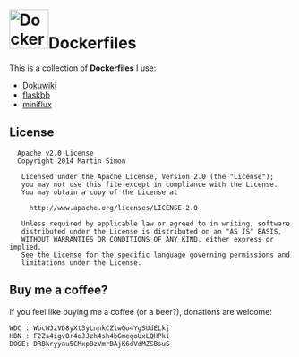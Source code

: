 <h1><img src="https://raw.github.com/c0ding/Dockerfiles/master/doc/docker.png" height=70 alt="Dockerfiles" title="Dockerfiles">Dockerfiles</h1>

This is a collection of **Dockerfiles** I use:


  * [Dokuwiki](https://www.dokuwiki.org/dokuwiki)
  * [flaskbb](http://flaskbb.org/)
  * [miniflux](http://miniflux.net/)

## License

```
  Apache v2.0 License
  Copyright 2014 Martin Simon

   Licensed under the Apache License, Version 2.0 (the "License");
   you may not use this file except in compliance with the License.
   You may obtain a copy of the License at

     http://www.apache.org/licenses/LICENSE-2.0

   Unless required by applicable law or agreed to in writing, software
   distributed under the License is distributed on an "AS IS" BASIS,
   WITHOUT WARRANTIES OR CONDITIONS OF ANY KIND, either express or implied.
   See the License for the specific language governing permissions and
   limitations under the License.

```

## Buy me a coffee?

If you feel like buying me a coffee (or a beer?), donations are welcome:

```
WDC : WbcWJzVD8yXt3yLnnkCZtwQo4YgSUdELkj
HBN : F2Zs4igv8r4oJJzh4sh4bGmeqoUxLQHPki
DOGE: DRBkryyau5CMxpBzVmrBAjK6dVdMZSBsuS
```